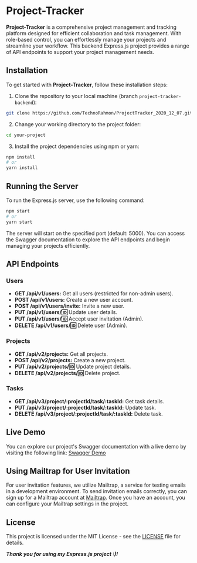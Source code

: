 # Project-Tracker
**Project-Tracker** is a comprehensive project management and tracking platform designed for efficient collaboration and task management. With role-based control, you can effortlessly manage your projects and streamline your workflow. This backend Express.js project provides a range of API endpoints to support your project management needs.

## Installation
To get started with **Project-Tracker**, follow these installation steps:

1. Clone the repository to your local machine (branch `project-tracker-backend`):
```bash
git clone https://github.com/TechnoRahmon/ProjectTracker_2020_12_07.git
```
2. Change your working directory to the project folder:
```bash
cd your-project
```
3. Install the project dependencies using npm or yarn:
```bash
npm install
# or
yarn install
```

## Running the Server
To run the Express.js server, use the following command:
```bash
npm start
# or
yarn start
```
The server will start on the specified port (default: 5000). You can access the Swagger documentation to explore the API endpoints and begin managing your projects efficiently.
## API Endpoints

### Users

- **GET /api/v1/users:** Get all users (restricted for non-admin users).
- **POST /api/v1/users:** Create a new user account.
- **POST /api/v1/users/invite:** Invite a new user.
- **PUT /api/v1/users/:id:** Update user details.
- **PUT /api/v1/users/:id:** Accept user invitation (Admin).
- **DELETE /api/v1/users/:id:** Delete user (Admin).

### Projects

- **GET /api/v2/projects:** Get all projects.
- **POST /api/v2/projects:** Create a new project.
- **PUT /api/v2/projects/:id:** Update project details.
- **DELETE /api/v2/projects/:id:** Delete project.

### Tasks

- **GET /api/v3/project/:projectId/task/:taskId:** Get task details.
- **PUT /api/v3/project/:projectId/task/:taskId:** Update task.
- **DELETE /api/v3/project/:projectId/task/:taskId:** Delete task.

## Live Demo

You can explore our project's Swagger documentation with a live demo by visiting the following link:
[Swagger Demo](https://projecttracker-technorahmon.b4a.run)

## Using Mailtrap for User Invitation

For user invitation features, we utilize Mailtrap, a service for testing emails in a development environment. To send invitation emails correctly, you can sign up for a Mailtrap account at [Mailtrap](https://mailtrap.io/home). Once you have an account, you can configure your Mailtrap settings in the project.

## License

This project is licensed under the MIT License - see the [LICENSE](LICENSE) file for details.

***Thank you for using my Express.js project :)!***

